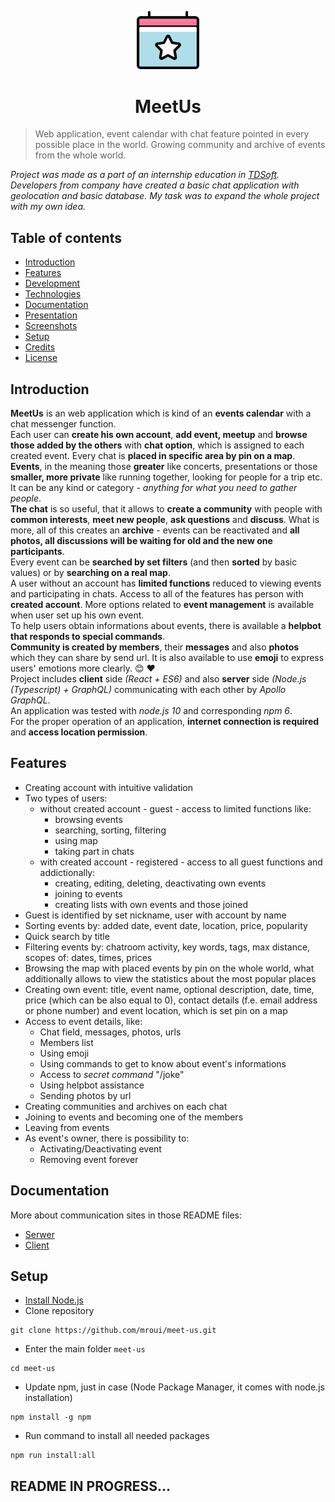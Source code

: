 <p align="center">
  <img src="./client-simple/src/assets/images/only-logo.png" width="100px" alt="MeetUs logo"/>
</p>
<h1 align="center">
	MeetUs
</h1>

> Web application, event calendar with chat feature pointed in every possible place in the world. Growing community and archive of events from the whole world.

*Project was made as a part of an internship education in [TDSoft](https://tdsoft.pl). Developers from company have created a basic chat application with geolocation and basic database. My task was to expand the whole project with my own idea.*

## Table of contents
* [Introduction](#introduction)
* [Features](#features)
* [Development](#development)
* [Technologies](#technologies)
* [Documentation](#documentation)
* [Presentation](#presentation)
* [Screenshots](#screenshots)
* [Setup](#setup)
* [Credits](#credits)
* [License](#license)

## Introduction
**MeetUs** is an web application which is kind of an **events calendar** with a chat messenger function. 
</br>
Each user can **create his own account**, **add event, meetup** and **browse those added by the others** with **chat option**, which is assigned to each created event. Every chat is **placed in specific area by pin on a map**.
</br>
**Events**, in the meaning those **greater** like concerts, presentations or those **smaller, more private** like running together, looking for people for a trip etc. It can be any kind or category - *anything for what you need to gather people*.
</br>
**The chat** is so useful, that it allows to **create a community** with people with **common interests**, **meet new people**, **ask questions** and **discuss**. What is more, all of this creates an **archive** - events can be reactivated and **all photos, all discussions will be waiting for old and the new one participants**.
</br>
Every event can be **searched by set filters** (and then **sorted** by basic values) or by **searching on a real map**.
</br>
A user without an account has **limited functions** reduced to viewing events and participating in chats. Access to all of the features has person with **created account**. More options related to **event management** is available when user set up his own event.
</br>
To help users obtain informations about events, there is available a **helpbot that responds to special commands**.
</br>
**Community is created by members**, their **messages** and also **photos** which they can share by send url. It is also available to use **emoji** to express users' emotions more clearly. :blush: :heart:
</br>
Project includes **client** side *(React + ES6)* and also **server** side *(Node.js (Typescript) + GraphQL)* communicating with each other by *Apollo GraphQL*.
</br>
An application was tested with *node.js 10* and corresponding *npm 6*.
</br>
For the proper operation of an application, **internet connection is required** and **access location permission**.
</br>

## Features
* Creating account with intuitive validation
* Two types of users:
  * without created account - guest - access to limited functions like:
    * browsing events
    * searching, sorting, filtering
    * using map
    * taking part in chats
  * with created account - registered - access to all guest functions and addictionally:
    * creating, editing, deleting, deactivating own events
    * joining to events
    * creating lists with own events and those joined
* Guest is identified by set nickname, user with account by name
* Sorting events by: added date, event date, location, price, popularity
* Quick search by title
* Filtering events by: chatroom activity, key words, tags, max distance, scopes of: dates, times, prices
* Browsing the map with placed events by pin on the whole world, what additionally allows to view the statistics about the most popular places
* Creating own event: title, event name, optional description, date, time, price (which can be also equal to 0), contact details (f.e. email address or phone number) and event location, which is set pin on a map
* Access to event details, like:
  * Chat field, messages, photos, urls
  * Members list
  * Using emoji
  * Using commands to get to know about event's informations
  * Access to *secret command* "/joke" 
  * Using helpbot assistance
  * Sending photos by url
* Creating communities and archives on each chat
* Joining to events and becoming one of the members
* Leaving from events
* As event's owner, there is possibility to:
  * Activating/Deactivating event
  * Removing event forever

## Documentation
More about communication sites in those README files:
- [Serwer](/server/README.md)
- [Client](/client-simple/README.md)

## Setup
* [Install Node.js](https://nodejs.org/en/download/)
* Clone repository
```
git clone https://github.com/mroui/meet-us.git
```
* Enter the main folder `meet-us`
```
cd meet-us
```
* Update npm, just in case (Node Package Manager, it comes with node.js installation)
```
npm install -g npm
```
* Run command to install all needed packages
```
npm run install:all
```


## README IN PROGRESS...